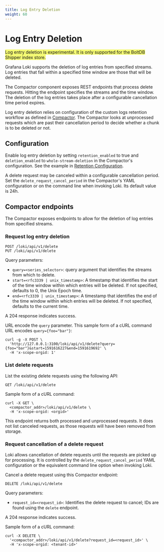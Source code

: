 ```yaml
---
title: Log Entry Deletion
weight: 60
---
```

# Log Entry Deletion

<span style="background-color:#f3f973;">Log entry deletion is experimental. It is only supported for the BoltDB Shipper index store.</span>

Grafana Loki supports the deletion of log entries from specified streams.
Log entries that fall within a specified time window are those that will be deleted.

The Compactor component exposes REST endpoints that process delete requests.
Hitting the endpoint specifies the streams and the time window.
The deletion of the log entries takes place after a configurable cancellation time period expires.

Log entry deletion relies on configuration of the custom logs retention workflow as defined in [Compactor](../retention#compactor). The Compactor looks at unprocessed requests which are past their cancellation period to decide whether a chunk is to be deleted or not.

## Configuration

Enable log entry deletion by setting `retention_enabled` to true and `deletion_enabled` to `whole-stream-deletion` in the Compactor's configuration. See the example in [Retention Configuration](../retention#retention-configuration).

A delete request may be canceled within a configurable cancellation period. Set the `delete_request_cancel_period` in the Compactor's YAML configuration or on the command line when invoking Loki. Its default value is 24h.

## Compactor endpoints

The Compactor exposes endpoints to allow for the deletion of log entries from specified streams.

### Request log entry deletion

```
POST /loki/api/v1/delete
PUT /loki/api/v1/delete
```

Query parameters:

* `query=<series_selector>`: query argument that identifies the streams from which to delete.
* `start=<rfc3339 | unix_timestamp>`: A timestamp that identifies the start of the time window within which entries will be deleted. If not specified, defaults to 0, the Unix Epoch time.
* `end=<rfc3339 | unix_timestamp>`: A timestamp that identifies the end of the time window within which entries will be deleted. If not specified, defaults to the current time.

A 204 response indicates success.

URL encode the `query` parameter. This sample form of a cURL command URL encodes `query={foo="bar"}`:

```
curl -g -X POST \
  'http://127.0.0.1:3100/loki/api/v1/delete?query={foo="bar"}&start=1591616227&end=1591619692' \
  -H 'x-scope-orgid: 1'
```

### List delete requests

List the existing delete requests using the following API:

```
GET /loki/api/v1/delete
```

Sample form of a cURL command:

```
curl -X GET \
  <compactor_addr>/loki/api/v1/delete \
  -H 'x-scope-orgid: <orgid>'
```

This endpoint returns both processed and unprocessed requests. It does not list canceled requests, as those requests will have been removed from storage.

### Request cancellation of a delete request

Loki allows cancellation of delete requests until the requests are picked up for processing. It is controlled by the `delete_request_cancel_period` YAML configuration or the equivalent command line option when invoking Loki.

Cancel a delete request using this Compactor endpoint:

```
DELETE /loki/api/v1/delete
```

Query parameters:

* `request_id=<request_id>`: Identifies the delete request to cancel; IDs are found using the `delete` endpoint.

A 204 response indicates success.

Sample form of a cURL command:

```
curl -X DELETE \
  '<compactor_addr>/loki/api/v1/delete?request_id=<request_id>' \
  -H 'x-scope-orgid: <tenant-id>'
```

